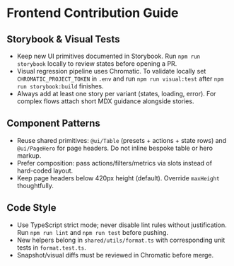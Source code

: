 # Frontend Contribution Guide

## Storybook & Visual Tests
- Keep new UI primitives documented in Storybook. Run `npm run storybook` locally to review states before opening a PR.
- Visual regression pipeline uses Chromatic. To validate locally set `CHROMATIC_PROJECT_TOKEN` in `.env` and run `npm run visual:test` after `npm run storybook:build` finishes.
- Always add at least one story per variant (states, loading, error). For complex flows attach short MDX guidance alongside stories.

## Component Patterns
- Reuse shared primitives: `@ui/Table` (presets + actions + state rows) and `@ui/PageHero` for page headers. Do not inline bespoke table or hero markup.
- Prefer composition: pass actions/filters/metrics via slots instead of hard-coded layout.
- Keep page headers below 420px height (default). Override `maxHeight` thoughtfully.

## Code Style
- Use TypeScript strict mode; never disable lint rules without justification. Run `npm run lint` and `npm run test` before pushing.
- New helpers belong in `shared/utils/format.ts` with corresponding unit tests in `format.test.ts`.
- Snapshot/visual diffs must be reviewed in Chromatic before merge.